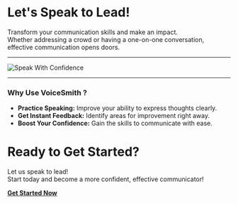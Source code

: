 <!-- Theme:Classic, ImgAlign:Left Widget:NAVI-->
# Let's Speak to Lead!
Transform your communication skills and make an impact.  
Whether addressing a crowd or having a one-on-one conversation, effective communication opens doors.

---

<img alt="Speak With Confidence" src="https://github.com/user-attachments/assets/37c4a00d-1e00-43ac-8cd6-65507442dfc8">

---

### Why Use VoiceSmith ?

- **Practice Speaking:** Improve your ability to express thoughts clearly.
- **Get Instant Feedback:** Identify areas for improvement right away.
- **Boost Your Confidence:** Gain the skills to communicate with ease.

# Ready to Get Started?
Let us speak to lead!  
Start today and become a more confident, effective communicator!

[**Get Started Now**](/voicesmith/contacts)
